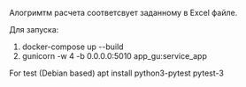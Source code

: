 Алогримтм расчета соответсвует заданному в Excel файле.

Для запуска:
1. docker-compose up --build
2. gunicorn -w 4 -b 0.0.0.0:5010 app_gu:service_app

For test (Debian based)
apt install python3-pytest
pytest-3
